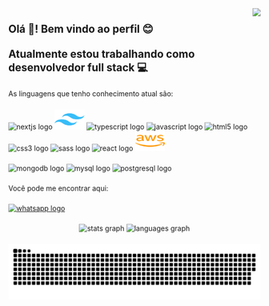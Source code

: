 <img align="right" height="150" src="https://i.kym-cdn.com/photos/images/original/002/425/085/d33.gif"  />

###

<h2 align="left">Olá 👋! Bem vindo ao perfil 😊<br><br>Atualmente estou trabalhando como desenvolvedor full stack 💻</h2>

###

<p align="left"></p>

###

<p align="left">As linguagens que tenho conhecimento atual são:</p>

###
<div align="left">
<img src="https://cdn.jsdelivr.net/gh/devicons/devicon/icons/nextjs/nextjs-original.svg" height="40" width="60" alt="nextjs logo"  />
<img src="https://raw.githubusercontent.com/devicons/devicon/55609aa5bd817ff167afce0d965585c92040787a/icons/tailwindcss/tailwindcss-plain.svg" height="40" width="60" alt="nextjs logo"  />
  <img src="https://cdn.jsdelivr.net/gh/devicons/devicon/icons/typescript/typescript-plain.svg" height="40" width="60" alt="typescript logo"  />
  <img src="https://cdn.jsdelivr.net/gh/devicons/devicon/icons/javascript/javascript-original.svg" height="40" width="60" alt="javascript logo"  />
  <img src="https://cdn.jsdelivr.net/gh/devicons/devicon/icons/html5/html5-original.svg" height="40" width="60" alt="html5 logo"  />
  <img src="https://cdn.jsdelivr.net/gh/devicons/devicon/icons/css3/css3-original.svg" height="40" width="60" alt="css3 logo"  />
  <img src="https://cdn.jsdelivr.net/gh/devicons/devicon/icons/sass/sass-original.svg" height="40" width="60" alt="sass logo"  />
  <img src="https://cdn.jsdelivr.net/gh/devicons/devicon/icons/react/react-original.svg" height="40" width="60" alt="react logo"  />
    <img src="https://raw.githubusercontent.com/devicons/devicon/55609aa5bd817ff167afce0d965585c92040787a/icons/amazonwebservices/amazonwebservices-plain-wordmark.svg" height="40" width="60" alt="react logo"  />
</div>

###

<div align="left">
  <img src="https://cdn.jsdelivr.net/gh/devicons/devicon/icons/mongodb/mongodb-original.svg" height="40" width="60" alt="mongodb logo"  />
  <img src="https://cdn.jsdelivr.net/gh/devicons/devicon/icons/mysql/mysql-original.svg" height="40" width="60" alt="mysql logo"  />
  <img src="https://cdn.jsdelivr.net/gh/devicons/devicon/icons/postgresql/postgresql-original.svg" height="40" width="60" alt="postgresql logo"  />
</div>

###

<p align="left">Você pode me encontrar aqui:</p>

###

<div align="left">
  <a href="https://wa.me/554198200176" target="_blank">
    <img src="https://img.shields.io/static/v1?message=Whatsapp&logo=whatsapp&label=&color=25D366&logoColor=white&labelColor=&style=for-the-badge" height="35" alt="whatsapp logo"  />
  </a>
</div>

###

<div align="center">
  <img src="https://github-readme-stats.vercel.app/api?username=LuWroblewski&hide_title=false&hide_rank=false&show_icons=true&include_all_commits=true&count_private=true&disable_animations=false&theme=dracula&locale=en&hide_border=true" height="150" alt="stats graph"  />
  <img src="https://github-readme-stats.vercel.app/api/top-langs?username=LuWroblewski&locale=en&hide_title=false&layout=compact&card_width=320&langs_count=5&theme=dracula&hide_border=true" height="150" alt="languages graph"  />
</div>

###

<picture>
  <source media="(prefers-color-scheme: dark)" srcset="https://raw.githubusercontent.com/LuWroblewski/LuWroblewski/output/github-contribution-grid-snake-dark.svg">
  <source media="(prefers-color-scheme: light)" srcset="https://raw.githubusercontent.com/LuWroblewski/LuWroblewski/output/github-contribution-grid-snake.svg">
  <img alt="github contribution grid snake animation" src="https://raw.githubusercontent.com/LuWroblewski/LuWroblewski/output/github-contribution-grid-snake.svg">
</picture>

###

